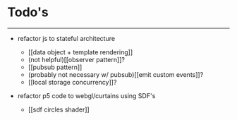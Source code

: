 # Todo's
---
* refactor js to stateful architecture
	* [[data object + template rendering]]
	*  (not helpful)[[observer pattern]]?
	* [[pubsub pattern]]
	* (probably not necessary w/ pubsub)[[emit custom events]]?
	* [[local storage concurrency]]?
 
* refactor p5 code to webgl/curtains using SDF's
	* [[sdf circles shader]]